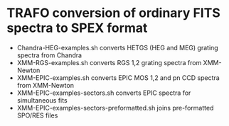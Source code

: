 # TRAFO conversion of ordinary FITS spectra to SPEX format

- Chandra-HEG-examples.sh converts HETGS (HEG and MEG) grating spectra from Chandra
- XMM-RGS-examples.sh converts RGS 1,2 grating spectra from XMM-Newton
- XMM-EPIC-examples.sh converts EPIC MOS 1,2 and pn CCD spectra from XMM-Newton
- XMM-EPIC-examples-sectors.sh converts EPIC spectra for simultaneous fits
- XMM-EPIC-examples-sectors-preformatted.sh joins pre-formatted SPO/RES files
